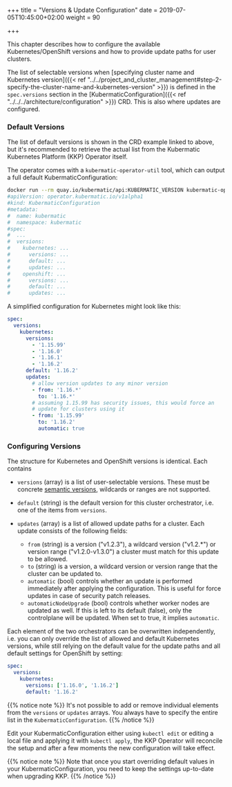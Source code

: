 +++
title = "Versions & Update Configuration"
date = 2019-07-05T10:45:00+02:00
weight = 90

+++

This chapter describes how to configure the available Kubernetes/OpenShift versions and how to
provide update paths for user clusters.

The list of selectable versions when [specifying cluster name and Kubernetes version]({{< ref "../../project_and_cluster_management#step-2-specify-the-cluster-name-and-kubernetes-version" >}}) is defined in the `spec.versions`
section in the [KubermaticConfiguration]({{< ref "../../../architecture/configuration" >}}) CRD.
This is also where updates are configured.

### Default Versions

The list of default versions is shown in the CRD example linked to above, but it's recommended
to retrieve the actual list from the Kubermatic Kubernetes Platform (KKP) Operator itself.

The operator comes with a `kubermatic-operator-util` tool, which can output a full default
KubermaticConfiguration:

```bash
docker run --rm quay.io/kubermatic/api:KUBERMATIC_VERSION kubermatic-operator-util defaults
#apiVersion: operator.kubermatic.io/v1alpha1
#kind: KubermaticConfiguration
#metadata:
#  name: kubermatic
#  namespace: kubermatic
#spec:
#  ...
#  versions:
#    kubernetes: ...
#      versions: ...
#      default: ...
#      updates: ...
#    openshift: ...
#      versions: ...
#      default: ...
#      updates: ...
```

A simplified configuration for Kubernetes might look like this:

```yaml
spec:
  versions:
    kubernetes:
      versions:
        - '1.15.99'
        - '1.16.0'
        - '1.16.1'
        - '1.16.2'
      default: '1.16.2'
      updates:
        # allow version updates to any minor version
        - from: '1.16.*'
          to: '1.16.*'
        # assuming 1.15.99 has security issues, this would force an
        # update for clusters using it
        - from: '1.15.99'
          to: '1.16.2'
          automatic: true
```

### Configuring Versions

The structure for Kubernetes and OpenShift versions is identical. Each contains

* `versions` (array) is a list of user-selectable versions. These must be concrete
  [semantic versions](https://semver.org/), wildcards or ranges are not supported.
* `default` (string) is the default version for this cluster orchestrator, i.e. one of the
  items from `versions`.
* `updates` (array) is a list of allowed update paths for a cluster. Each update consists
  of the following fields:

  * `from` (string) is a version ("v1.2.3"), a wildcard version ("v1.2.*") or version range
    ("v1.2.0-v1.3.0") a cluster must match for this update to be allowed.
  * `to` (string) is a version, a wildcard version or version range that the cluster can be
    updated to.
  * `automatic` (bool) controls whether an update is performed immediately after applying the
    configuration. This is useful for force updates in case of security patch releases.
  * `automaticNodeUpgrade` (bool) controls whether worker nodes are updated as well. If this
    is left to its default (false), only the controlplane will be updated. When set to true,
    it implies `automatic`.

Each element of the two orchestrators can be overwritten independently, i.e. you can only override
the list of allowed and default Kubernetes versions, while still relying on the default value for
the update paths and all default settings for OpenShift by setting:

```yaml
spec:
  versions:
    kubernetes:
      versions: ['1.16.0', '1.16.2']
      default: '1.16.2'
```

{{% notice note %}}
It's not possible to add or remove individual elements from the `versions` or `updates` arrays.
You always have to specify the entire list in the `KubermaticConfiguration`.
{{% /notice %}}

Edit your KubermaticConfiguration either using `kubectl edit` or editing a local file and applying
it with `kubectl apply`, the KKP Operator will reconcile the setup and after a few moments
the new configuration will take effect.

{{% notice note %}}
Note that once you start overriding default values in your KubermaticConfiguration, you need to
keep the settings up-to-date when upgrading KKP.
{{% /notice %}}
